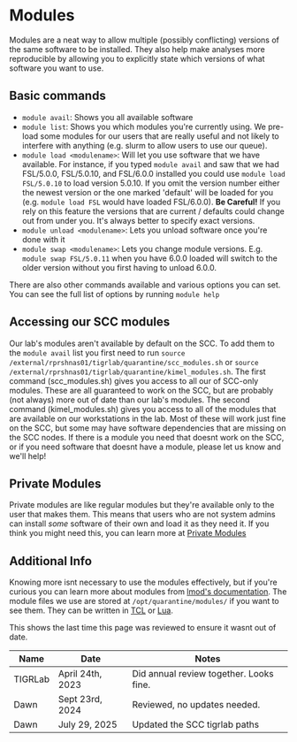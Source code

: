 # Modules

Modules are a neat way to allow multiple (possibly conflicting) versions of the same software to be installed. They also help make analyses more reproducible by allowing you to explicitly state which versions of what software you want to use.

## Basic commands

- `module avail`: Shows you all available software
- `module list`: Shows you which modules you're currently using. We pre-load some modules for our users that are really useful and not likely to interfere with anything (e.g. slurm to allow users to use our queue).
- `module load <modulename>`: Will let you use software that we have available. For instance, if you typed `module avail` and saw that we had FSL/5.0.0, FSL/5.0.10, and FSL/6.0.0 installed you could use `module load FSL/5.0.10` to load version 5.0.10. If you omit the version number either the newest version or the one marked 'default' will be loaded for you (e.g. `module load FSL` would have loaded FSL/6.0.0). **Be Careful!** If you rely on this feature the versions that are current / defaults could change out from under you. It's always better to specify exact versions.
- `module unload <modulename>`: Lets you unload software once you're done with it
- `module swap <modulename>`: Lets you change module versions. E.g. `module swap FSL/5.0.11` when you have 6.0.0 loaded will switch to the older version without you first having to unload 6.0.0.

There are also other commands available and various options you can set. You can see the full list of options by running `module help`

## Accessing our SCC modules

Our lab's modules aren't available by default on the SCC. To add them to the `module avail` list you first need to run `source /external/rprshnas01/tigrlab/quarantine/scc_modules.sh` or `source /external/rprshnas01/tigrlab/quarantine/kimel_modules.sh`. The first command (scc_modules.sh) gives you access to all our of SCC-only modules. These are all guaranteed to work on the SCC, but are probably (not always) more out of date than our lab's modules. The second command (kimel_modules.sh) gives you access to all of the modules that are available on our workstations in the lab. Most of these will work just fine on the SCC, but some may have software dependencies that are missing on the SCC nodes. If there is a module you need that doesnt work on the SCC, or if you need software that doesnt have a module, please let us know and we'll help!

## Private Modules

Private modules are like regular modules but they're available only to the user that makes them. This means that users who are not system admins can install _some_ software of their own and load it as they need it. If you think you might need this, you can learn more at [Private Modules](/resources/Private-Modules)

## Additional Info

Knowing more isnt necessary to use the modules effectively, but if you're curious you can learn more about modules from [lmod's documentation](https://lmod.readthedocs.io/en/latest/). The module files we use are stored at `/opt/quarantine/modules/` if you want to see them. They can be written in [TCL](https://en.wikibooks.org/wiki/Tcl_Programming/Introduction) or [Lua](https://en.wikipedia.org/wiki/Lua_(programming_language)).

<!-- sign-off-sheet:start -->
<!-- sign-off-cadence:1 year -->
This shows the last time this page was reviewed to ensure it wasnt out of date.

| Name | Date | Notes |
|------|------|-------|
| TIGRLab | April 24th, 2023 | Did annual review together. Looks fine. |
| Dawn | Sept 23rd, 2024 | Reviewed, no updates needed. |
| Dawn | July 29, 2025 | Updated the SCC tigrlab paths |
<!-- sign-off-sheet:end -->